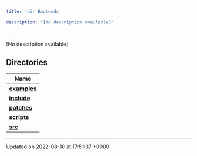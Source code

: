 ```yaml
---
title: 'dir Backends'

description: "[No description available]"

---
```







[No description available]

## Directories

| Name           |
| -------------- |
| **[examples](/documentation/code/gambit_2-2/files/dir_fd42a26dfd45720795ea78af8b797244/#dir-examples)**  |
| **[include](/documentation/code/gambit_2-2/files/dir_fff6544e2674f6c237f54e08cc1ccab4/#dir-include)**  |
| **[patches](/documentation/code/gambit_2-2/files/dir_ce9c4c189a44d94cd4ce7dd1c6bca64b/#dir-patches)**  |
| **[scripts](/documentation/code/gambit_2-2/files/dir_844c768eef53abfe888ab2eb544709b6/#dir-scripts)**  |
| **[src](/documentation/code/gambit_2-2/files/dir_01bedd8e8802aa37dbcedab696961d56/#dir-src)**  |






-------------------------------

Updated on 2022-08-10 at 17:51:37 +0000
